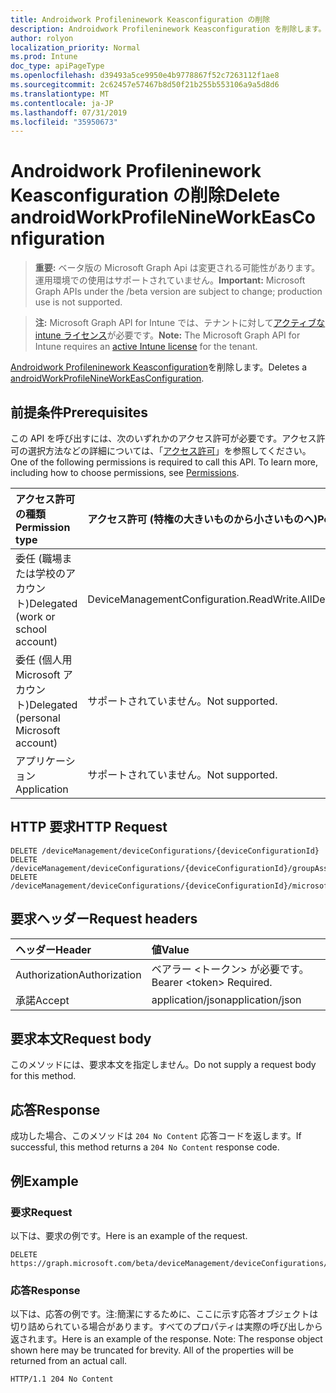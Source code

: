 ```yaml
---
title: Androidwork Profileninework Keasconfiguration の削除
description: Androidwork Profileninework Keasconfiguration を削除します。
author: rolyon
localization_priority: Normal
ms.prod: Intune
doc_type: apiPageType
ms.openlocfilehash: d39493a5ce9950e4b9778867f52c7263112f1ae8
ms.sourcegitcommit: 2c62457e57467b8d50f21b255b553106a9a5d8d6
ms.translationtype: MT
ms.contentlocale: ja-JP
ms.lasthandoff: 07/31/2019
ms.locfileid: "35950673"
---
```

# <a name="delete-androidworkprofilenineworkeasconfiguration"></a><span data-ttu-id="4add3-103">Androidwork Profileninework Keasconfiguration の削除</span><span class="sxs-lookup"><span data-stu-id="4add3-103">Delete androidWorkProfileNineWorkEasConfiguration</span></span>

> <span data-ttu-id="4add3-104">**重要:** ベータ版の Microsoft Graph Api は変更される可能性があります。運用環境での使用はサポートされていません。</span><span class="sxs-lookup"><span data-stu-id="4add3-104">**Important:** Microsoft Graph APIs under the /beta version are subject to change; production use is not supported.</span></span>

> <span data-ttu-id="4add3-105">**注:** Microsoft Graph API for Intune では、テナントに対して[アクティブな intune ライセンス](https://go.microsoft.com/fwlink/?linkid=839381)が必要です。</span><span class="sxs-lookup"><span data-stu-id="4add3-105">**Note:** The Microsoft Graph API for Intune requires an [active Intune license](https://go.microsoft.com/fwlink/?linkid=839381) for the tenant.</span></span>

<span data-ttu-id="4add3-106">[Androidwork Profileninework Keasconfiguration](../resources/intune-deviceconfig-androidworkprofilenineworkeasconfiguration.md)を削除します。</span><span class="sxs-lookup"><span data-stu-id="4add3-106">Deletes a [androidWorkProfileNineWorkEasConfiguration](../resources/intune-deviceconfig-androidworkprofilenineworkeasconfiguration.md).</span></span>

## <a name="prerequisites"></a><span data-ttu-id="4add3-107">前提条件</span><span class="sxs-lookup"><span data-stu-id="4add3-107">Prerequisites</span></span>
<span data-ttu-id="4add3-p101">この API を呼び出すには、次のいずれかのアクセス許可が必要です。アクセス許可の選択方法などの詳細については、「[アクセス許可](/graph/permissions-reference)」を参照してください。</span><span class="sxs-lookup"><span data-stu-id="4add3-p101">One of the following permissions is required to call this API. To learn more, including how to choose permissions, see [Permissions](/graph/permissions-reference).</span></span>

|<span data-ttu-id="4add3-110">アクセス許可の種類</span><span class="sxs-lookup"><span data-stu-id="4add3-110">Permission type</span></span>|<span data-ttu-id="4add3-111">アクセス許可 (特権の大きいものから小さいものへ)</span><span class="sxs-lookup"><span data-stu-id="4add3-111">Permissions (from most to least privileged)</span></span>|
|:---|:---|
|<span data-ttu-id="4add3-112">委任 (職場または学校のアカウント)</span><span class="sxs-lookup"><span data-stu-id="4add3-112">Delegated (work or school account)</span></span>|<span data-ttu-id="4add3-113">DeviceManagementConfiguration.ReadWrite.All</span><span class="sxs-lookup"><span data-stu-id="4add3-113">DeviceManagementConfiguration.ReadWrite.All</span></span>|
|<span data-ttu-id="4add3-114">委任 (個人用 Microsoft アカウント)</span><span class="sxs-lookup"><span data-stu-id="4add3-114">Delegated (personal Microsoft account)</span></span>|<span data-ttu-id="4add3-115">サポートされていません。</span><span class="sxs-lookup"><span data-stu-id="4add3-115">Not supported.</span></span>|
|<span data-ttu-id="4add3-116">アプリケーション</span><span class="sxs-lookup"><span data-stu-id="4add3-116">Application</span></span>|<span data-ttu-id="4add3-117">サポートされていません。</span><span class="sxs-lookup"><span data-stu-id="4add3-117">Not supported.</span></span>|

## <a name="http-request"></a><span data-ttu-id="4add3-118">HTTP 要求</span><span class="sxs-lookup"><span data-stu-id="4add3-118">HTTP Request</span></span>
<!-- {
  "blockType": "ignored"
}
-->
``` http
DELETE /deviceManagement/deviceConfigurations/{deviceConfigurationId}
DELETE /deviceManagement/deviceConfigurations/{deviceConfigurationId}/groupAssignments/{deviceConfigurationGroupAssignmentId}/deviceConfiguration
DELETE /deviceManagement/deviceConfigurations/{deviceConfigurationId}/microsoft.graph.windowsDomainJoinConfiguration/networkAccessConfigurations/{deviceConfigurationId}
```

## <a name="request-headers"></a><span data-ttu-id="4add3-119">要求ヘッダー</span><span class="sxs-lookup"><span data-stu-id="4add3-119">Request headers</span></span>
|<span data-ttu-id="4add3-120">ヘッダー</span><span class="sxs-lookup"><span data-stu-id="4add3-120">Header</span></span>|<span data-ttu-id="4add3-121">値</span><span class="sxs-lookup"><span data-stu-id="4add3-121">Value</span></span>|
|:---|:---|
|<span data-ttu-id="4add3-122">Authorization</span><span class="sxs-lookup"><span data-stu-id="4add3-122">Authorization</span></span>|<span data-ttu-id="4add3-123">ベアラー &lt;トークン&gt; が必要です。</span><span class="sxs-lookup"><span data-stu-id="4add3-123">Bearer &lt;token&gt; Required.</span></span>|
|<span data-ttu-id="4add3-124">承諾</span><span class="sxs-lookup"><span data-stu-id="4add3-124">Accept</span></span>|<span data-ttu-id="4add3-125">application/json</span><span class="sxs-lookup"><span data-stu-id="4add3-125">application/json</span></span>|

## <a name="request-body"></a><span data-ttu-id="4add3-126">要求本文</span><span class="sxs-lookup"><span data-stu-id="4add3-126">Request body</span></span>
<span data-ttu-id="4add3-127">このメソッドには、要求本文を指定しません。</span><span class="sxs-lookup"><span data-stu-id="4add3-127">Do not supply a request body for this method.</span></span>

## <a name="response"></a><span data-ttu-id="4add3-128">応答</span><span class="sxs-lookup"><span data-stu-id="4add3-128">Response</span></span>
<span data-ttu-id="4add3-129">成功した場合、このメソッドは `204 No Content` 応答コードを返します。</span><span class="sxs-lookup"><span data-stu-id="4add3-129">If successful, this method returns a `204 No Content` response code.</span></span>

## <a name="example"></a><span data-ttu-id="4add3-130">例</span><span class="sxs-lookup"><span data-stu-id="4add3-130">Example</span></span>

### <a name="request"></a><span data-ttu-id="4add3-131">要求</span><span class="sxs-lookup"><span data-stu-id="4add3-131">Request</span></span>
<span data-ttu-id="4add3-132">以下は、要求の例です。</span><span class="sxs-lookup"><span data-stu-id="4add3-132">Here is an example of the request.</span></span>
``` http
DELETE https://graph.microsoft.com/beta/deviceManagement/deviceConfigurations/{deviceConfigurationId}
```

### <a name="response"></a><span data-ttu-id="4add3-133">応答</span><span class="sxs-lookup"><span data-stu-id="4add3-133">Response</span></span>
<span data-ttu-id="4add3-p102">以下は、応答の例です。注:簡潔にするために、ここに示す応答オブジェクトは切り詰められている場合があります。すべてのプロパティは実際の呼び出しから返されます。</span><span class="sxs-lookup"><span data-stu-id="4add3-p102">Here is an example of the response. Note: The response object shown here may be truncated for brevity. All of the properties will be returned from an actual call.</span></span>
``` http
HTTP/1.1 204 No Content
```





